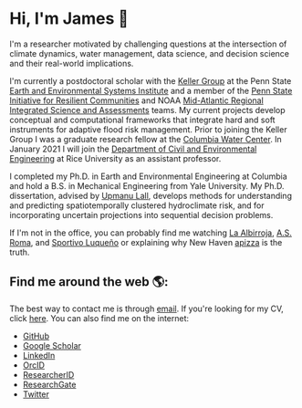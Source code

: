 # Hi, I'm James 👋

I'm a researcher motivated by challenging questions at the intersection of climate dynamics, water management, data science, and decision science and their real-world implications.

I'm currently a postdoctoral scholar with the [Keller Group](https://personal.ems.psu.edu/~kzk10/) at the Penn State [Earth and Environmental Systems Institute](https://www.eesi.psu.edu/people) and a member of the [Penn State Initiative for Resilient Communities](https://www.psirc.psu.edu/) and NOAA [Mid-Atlantic Regional Integrated Science and Assessments](https://www.marisa.psu.edu/) teams.
My current projects develop conceptual and computational frameworks that integrate hard and soft instruments for adaptive flood risk management.
Prior to joining the Keller Group I was a graduate research fellow at the [Columbia Water Center](https://water.columbia.edu).
In January 2021 I will join the [Department of Civil and Environmental Engineering](https://cee.rice.edu/) at Rice University as an assistant professor.

I completed my Ph.D. in Earth and Environmental Engineering at Columbia and hold a B.S. in Mechanical Engineering from Yale University.
My Ph.D. dissertation, advised by [Upmanu Lall](http://www.columbia.edu/~ula2/), develops methods for understanding and predicting spatiotemporally clustered hydroclimate risk, and for incorporating uncertain projections into sequential decision problems.

If I'm not in the office, you can probably find me watching [La Albirroja](https://twitter.com/albirroja), [A.S. Roma](https://twitter.com/https://twitter.com/ASRomaEN), and [Sportivo Luqueño](http://clubsportivoluqueno.com.py/) or explaining why New Haven [apizza](https://www.nhregister.com/news/article/An-upcoming-film-celebrates-New-Haven-s-holy-12576171.php) is the truth.

## Find me around the web 🌎:

The best way to contact me is through [email](mailto:jdossgollin@psu.edu).
If you're looking for my CV, click [here](https://jdossgollin.github.io/cv-pdf/CV_Doss-Gollin_James.pdf).
You can also find me on the internet:

* [GitHub](http://github.com/jdossgollin)
* [Google Scholar](https://scholar.google.com/citations?user=6ifLBBsAAAAJ&hl)
* [LinkedIn](https://linkedin.com/in/jamesdossgollin)
* [OrcID](https://orcid.org/0000-0002-3428-2224)
* [ResearcherID](https://researcherid.com/rid/J-4273-2014)
* [ResearchGate](https://www.researchgate.net/profile/James_Doss-Gollin)
* [Twitter](https://twitter.com/@jdossgollin)
